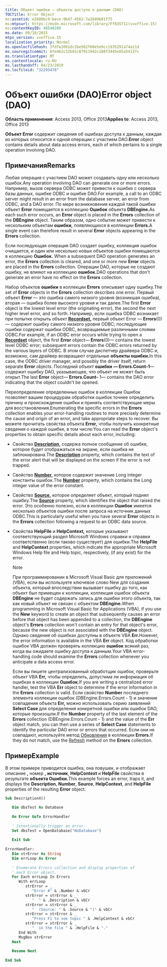 ```yaml
---
title: Объект ошибки — объекты доступа к данным (DAO)
TOCTitle: Error Object
ms:assetid: e2608bc9-bece-9b47-4562-7a2689601f75
ms:mtpsurl: https://msdn.microsoft.com/library/Ff835711(v=office.15)
ms:contentKeyID: 48548289
ms.date: 09/18/2015
mtps_version: v=office.15
localization_priority: Normal
ms.openlocfilehash: 3fdfe2091dc2be562f60e5e9cc1935291a74a11d
ms.sourcegitcommit: 8fe462c32b91c87911942c188f3445e85a54137c
ms.translationtype: MT
ms.contentlocale: ru-RU
ms.lasthandoff: 04/23/2019
ms.locfileid: "32293478"
---
```

# <a name="error-object-dao"></a><span data-ttu-id="0d85b-102">Объект ошибки (DAO)</span><span class="sxs-lookup"><span data-stu-id="0d85b-102">Error object (DAO)</span></span>


<span data-ttu-id="0d85b-103">**Область применения**: Access 2013, Office 2013</span><span class="sxs-lookup"><span data-stu-id="0d85b-103">**Applies to**: Access 2013, Office 2013</span></span>

<span data-ttu-id="0d85b-104">**Объект Error** содержит сведения об ошибках доступа к данным, каждая из которых относится к одной операции с участием DAO.</span><span class="sxs-lookup"><span data-stu-id="0d85b-104">**Error** object contains details about data access errors, each of which pertains to a single operation involving DAO.</span></span>

## <a name="remarks"></a><span data-ttu-id="0d85b-105">Примечания</span><span class="sxs-lookup"><span data-stu-id="0d85b-105">Remarks</span></span>

<span data-ttu-id="0d85b-106">Любая операция с участием DAO может создавать одну или несколько ошибок.</span><span class="sxs-lookup"><span data-stu-id="0d85b-106">Any operation involving DAO can generate one or more errors.</span></span> <span data-ttu-id="0d85b-107">Например, вызов сервера ODBC может привести к ошибке с сервера базы данных, ошибке ODBC и ошибке DAO.</span><span class="sxs-lookup"><span data-stu-id="0d85b-107">For example, a call to an ODBC server might result in an error from the database server, an error from ODBC, and a DAO error.</span></span> <span data-ttu-id="0d85b-108">По мере возникновения каждой такой ошибки объект **Error** помещается в коллекцию **Ошибок** объекта **DBEngine.**</span><span class="sxs-lookup"><span data-stu-id="0d85b-108">As each such error occurs, an **Error** object is placed in the **Errors** collection of the **DBEngine** object.</span></span> <span data-ttu-id="0d85b-109">Таким образом, одно событие может привести к нескольким объектам **ошибки,** появляющихся в коллекции **Errors.**</span><span class="sxs-lookup"><span data-stu-id="0d85b-109">A single event can therefore result in several **Error** objects appearing in the **Errors** collection.</span></span>

<span data-ttu-id="0d85b-110">Если последующая операция DAO создает  ошибку, коллекция ошибок очищается, и один или несколько новых объектов ошибки помещаются в коллекцию **Ошибок.** </span><span class="sxs-lookup"><span data-stu-id="0d85b-110">When a subsequent DAO operation generates an error, the **Errors** collection is cleared, and one or more new **Error** objects are placed in the **Errors** collection.</span></span> <span data-ttu-id="0d85b-111">Операции DAO, которые не создают ошибку, не влияют на коллекцию **ошибок.**</span><span class="sxs-lookup"><span data-stu-id="0d85b-111">DAO operations that don't generate an error have no effect on the **Errors** collection.</span></span>

<span data-ttu-id="0d85b-112">Набор объектов **ошибки** в коллекции **Errors** описывает одну ошибку.</span><span class="sxs-lookup"><span data-stu-id="0d85b-112">The set of **Error** objects in the **Errors** collection describes one error.</span></span> <span data-ttu-id="0d85b-113">Первый объект **Error** — это ошибка самого низкого уровня (возникшая ошибка), вторая — ошибка более высокого уровня и так далее.</span><span class="sxs-lookup"><span data-stu-id="0d85b-113">The first **Error** object is the lowest level error (the originating error), the second the next higher level error, and so forth.</span></span> <span data-ttu-id="0d85b-114">Например, если ошибка ODBC возникает при попытке открыть объект **[Recordset,](recordset-object-dao.md)** первый объект Error —  **Errors**(0)— содержит ошибку самого низкого уровня ODBC; последующие ошибки содержат ошибки ODBC, возвращаемые различными слоями ODBC.</span><span class="sxs-lookup"><span data-stu-id="0d85b-114">For example, if an ODBC error occurs while trying to open a **[Recordset](recordset-object-dao.md)** object, the first **Error** object— **Errors**(0)— contains the lowest level ODBC error; subsequent errors contain the ODBC errors returned by the various layers of ODBC.</span></span> <span data-ttu-id="0d85b-115">В этом случае диспетчер драйвера ODBC и, возможно, сам драйвер возвращают отдельные **объекты ошибки.**</span><span class="sxs-lookup"><span data-stu-id="0d85b-115">In this case, the ODBC driver manager, and possibly the driver itself, return separate **Error** objects.</span></span> <span data-ttu-id="0d85b-116">Последний объект **ошибки** **— Errors.Count-1**— содержит ошибку DAO, указывающее, что объект не может быть открыт.</span><span class="sxs-lookup"><span data-stu-id="0d85b-116">The last **Error** object— **Errors.Count-** 1— contains the DAO error indicating that the object couldn't be opened.</span></span>

<span data-ttu-id="0d85b-117">Переопределение определенных ошибок  в коллекции Ошибок позволяет вашим процедурам обработки ошибок точнее определить причину и происхождение ошибки и принять соответствующие меры для восстановления.</span><span class="sxs-lookup"><span data-stu-id="0d85b-117">Enumerating the specific errors in the **Errors** collection enables your error-handling routines to more precisely determine the cause and origin of an error, and take appropriate steps to recover.</span></span> <span data-ttu-id="0d85b-118">Вы можете прочитать свойства объекта **Error,** чтобы получить конкретные сведения о каждой ошибке, в том числе:</span><span class="sxs-lookup"><span data-stu-id="0d85b-118">You can read the **Error** object's properties to obtain specific details about each error, including:</span></span>

  - <span data-ttu-id="0d85b-119">Свойство **[Description,](error-description-property-dao.md)** содержа полное сообщение об ошибке, которое будет отображаться на экране, если ошибка не заблокирована.</span><span class="sxs-lookup"><span data-stu-id="0d85b-119">The **[Description](error-description-property-dao.md)** property, which contains the text of the error alert that will be displayed on the screen if the error is not trapped.</span></span>

  - <span data-ttu-id="0d85b-120">Свойство **[Number,](error-number-property-dao.md)** которое содержит значение Long integer константы ошибок.</span><span class="sxs-lookup"><span data-stu-id="0d85b-120">The **[Number](error-number-property-dao.md)** property, which contains the Long integer value of the error constant.</span></span>

  - <span data-ttu-id="0d85b-121">Свойство **[Source,](error-source-property-dao.md)** которое определяет объект, который поднял ошибку.</span><span class="sxs-lookup"><span data-stu-id="0d85b-121">The **[Source](error-source-property-dao.md)** property, which identifies the object that raised the error.</span></span> <span data-ttu-id="0d85b-122">Это особенно полезно, если в коллекции  **Ошибок** имеется несколько объектов ошибки после запроса на источник данных ODBC.</span><span class="sxs-lookup"><span data-stu-id="0d85b-122">This is particularly useful when you have several **Error** objects in the **Errors** collection following a request to an ODBC data source.</span></span>

  - <span data-ttu-id="0d85b-123">Свойства **HelpFile** и **HelpContext,** которые указывают соответствующий раздел Microsoft Windows справки и справки соответственно (если таково существует) для ошибки.</span><span class="sxs-lookup"><span data-stu-id="0d85b-123">The **HelpFile** and **HelpContext** properties, which indicate the appropriate Microsoft Windows Help file and Help topic, respectively, (if any exist) for the error.</span></span>
    

    > [!NOTE]
    > <span data-ttu-id="0d85b-124">При программировании в Microsoft Visual Basic для приложений (VBA),  если вы используете ключевое слово New для создания объекта, который впоследствии вызывает ошибку до  того, как объект был примещен к коллекции, коллекция ошибок объекта **DBEngine** не будет содержать запись для ошибки этого объекта, так как новый объект не связан с объектом **DBEngine.**</span><span class="sxs-lookup"><span data-stu-id="0d85b-124">When programming in Microsoft Visual Basic for Applications (VBA), if you use the **New** keyword to create an object that subsequently causes an error before that object has been appended to a collection, the **DBEngine** object's **Errors** collection won't contain an entry for that object's error, because the new object is not associated with the **DBEngine** object.</span></span> <span data-ttu-id="0d85b-125">Однако сведения об ошибках доступны в объекте VBA **Err.**</span><span class="sxs-lookup"><span data-stu-id="0d85b-125">However, the error information is available in the VBA **Err** object.</span></span> <span data-ttu-id="0d85b-126">Код обработки ошибок VBA должен проверять коллекцию **ошибок** всякий раз, когда вы ожидаете ошибку доступа к данным.</span><span class="sxs-lookup"><span data-stu-id="0d85b-126">Your VBA error-handling code should examine the **Errors** collection whenever you anticipate a data access error.</span></span> 
    > 
    > <span data-ttu-id="0d85b-127">Если вы пишете централизованный обработщик ошибок, проверьте объект VBA **Err,** чтобы определить, допустима ли информация об ошибках в коллекции **Ошибок.**</span><span class="sxs-lookup"><span data-stu-id="0d85b-127">If you are writing a centralized error handler, test the VBA **Err** object to determine if the error information in the **Errors** collection is valid.</span></span> <span data-ttu-id="0d85b-128">Если свойство **Number** последнего элемента  коллекции ошибок (DBEngine.Errors.Count - 1) и значение совпадения объекта **Err,** можно использовать серию заявлений **Select Case** для определения конкретной ошибки или ошибок DAO, которые произошли.</span><span class="sxs-lookup"><span data-stu-id="0d85b-128">If the **Number** property of the last element of the **Errors** collection (DBEngine.Errors.Count - 1) and the value of the **Err** object match, you can then use a series of **Select Case** statements to identify the particular DAO error or errors that occurred.</span></span> <span data-ttu-id="0d85b-129">Если они не совпадают, используйте метод [Обновления](errors-refresh-method-dao.md) в коллекции **Errors.**</span><span class="sxs-lookup"><span data-stu-id="0d85b-129">If they do not match, use the [Refresh](errors-refresh-method-dao.md) method on the **Errors** collection.</span></span>



## <a name="example"></a><span data-ttu-id="0d85b-130">Пример</span><span class="sxs-lookup"><span data-stu-id="0d85b-130">Example</span></span>

<span data-ttu-id="0d85b-131">В этом примере приводится ошибка, она ловушек, и отображает описание **,** номер **,** **источник**, **HelpContext** и **HelpFile** свойства в результате **объекта Ошибки.**</span><span class="sxs-lookup"><span data-stu-id="0d85b-131">This example forces an error, traps it, and displays the **Description**, **Number**, **Source**, **HelpContext**, and **HelpFile** properties of the resulting **Error** object.</span></span>

```vb 
Sub DescriptionX() 
 
   Dim dbsTest As Database 
 
   On Error GoTo ErrorHandler 
 
   ' Intentionally trigger an error. 
   Set dbsTest = OpenDatabase("NoDatabase") 
 
   Exit Sub 
 
ErrorHandler: 
   Dim strError As String 
   Dim errLoop As Error 
 
   ' Enumerate Errors collection and display properties of  
   ' each Error object. 
   For Each errLoop In Errors 
      With errLoop 
         strError = _ 
            "Error #" & .Number & vbCr 
         strError = strError & _ 
            "  " & .Description & vbCr 
         strError = strError & _ 
            "  (Source: " & .Source & ")" & vbCr 
         strError = strError & _ 
            "Press F1 to see topic " & .HelpContext & vbCr 
         strError = strError & _ 
            "  in the file " & .HelpFile & "." 
      End With 
      MsgBox strError 
   Next 
 
   Resume Next 
 
End Sub 
 
```

